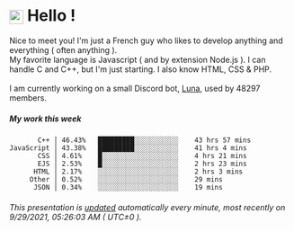 # <img src="https://64.media.tumblr.com/a77fe63f35eafbe14be38765babf1cb2/ec4eb63d77592970-8f/s1280x1920/cb3343c17d8b4e6010ca747520d078d3dba9ac25.gif" style="vertical-align:middle" width="25px"> Hello !
Nice to meet you! I'm just a French guy who likes to develop anything and everything ( often anything ). <br/>My favorite language is Javascript ( and by extension Node.js ). I can handle C and C++, but I'm just starting. I also know HTML, CSS & PHP.<br/><br/>
I am currently working on a small Discord bot, [Luna](https://github.com/Asgarrrr/Luna), used by 48297 members.<br/>
##### My work this week<br/>
```
       C++ │ 46.43%   █████████░░░░░░░░░░░    43 hrs 57 mins
JavaScript │ 43.38%   █████████░░░░░░░░░░░    41 hrs 4 mins
       CSS │ 4.61%    █░░░░░░░░░░░░░░░░░░░    4 hrs 21 mins
       EJS │ 2.53%    █░░░░░░░░░░░░░░░░░░░    2 hrs 23 mins
      HTML │ 2.17%    ░░░░░░░░░░░░░░░░░░░░    2 hrs 3 mins
     Other │ 0.52%    ░░░░░░░░░░░░░░░░░░░░    29 mins
      JSON │ 0.34%    ░░░░░░░░░░░░░░░░░░░░    19 mins
```
###### This presentation is [updated](https://github.com/Asgarrrr) automatically every minute, most recently on 9/29/2021, 05:26:03 AM ( UTC±0 ).